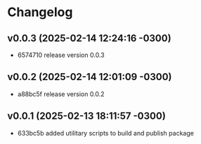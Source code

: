 # Changelog

## v0.0.3 (2025-02-14 12:24:16 -0300)

- 6574710 release version 0.0.3

## v0.0.2 (2025-02-14 12:01:09 -0300)

- a88bc5f release version 0.0.2

## v0.0.1 (2025-02-13 18:11:57 -0300)

- 633bc5b added utilitary scripts to build and publish package

